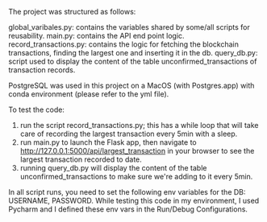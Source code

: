 The project was structured as follows:

global_varibales.py: contains the variables shared by some/all scripts for reusability.
main.py: contains the API end point logic.
record_transactions.py: contains the logic for fetching the blockchain transactions, finding the largest one and inserting it in the db.
query_db.py: script used to display the content of the table unconfirmed_transactions of transaction records.

PostgreSQL was used in this project on a MacOS (with Postgres.app) with conda environment (please refer to the yml file).


To test the code:
1. run the script record_transactions.py; this has a while loop that will take care of recording the largest transaction every 5min with a sleep.
2. run main.py to launch the Flask app, then navigate to http://127.0.0.1:5000/api/largest_transaction in your browser to see the largest transaction recorded to date.
3. running query_db.py will display the content of the table unconfirmed_transactions to make sure we're adding to it every 5min.

In all script runs, you need to set the following env variables for the DB: USERNAME, PASSWORD. While testing this code in my environment, I used Pycharm and I defined these env vars in the Run/Debug Configurations.

